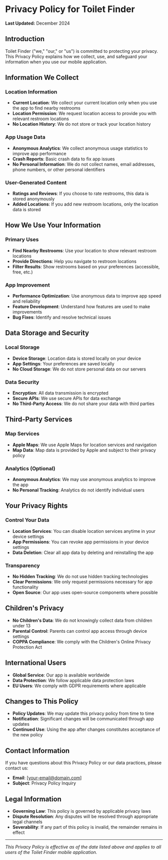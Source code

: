 # Privacy Policy for Toilet Finder

**Last Updated:** December 2024

## Introduction

Toilet Finder ("we," "our," or "us") is committed to protecting your privacy. This Privacy Policy explains how we collect, use, and safeguard your information when you use our mobile application.

## Information We Collect

### Location Information
- **Current Location**: We collect your current location only when you use the app to find nearby restrooms
- **Location Permission**: We request location access to provide you with relevant restroom locations
- **No Location History**: We do not store or track your location history

### App Usage Data
- **Anonymous Analytics**: We collect anonymous usage statistics to improve app performance
- **Crash Reports**: Basic crash data to fix app issues
- **No Personal Information**: We do not collect names, email addresses, phone numbers, or other personal identifiers

### User-Generated Content
- **Ratings and Reviews**: If you choose to rate restrooms, this data is stored anonymously
- **Added Locations**: If you add new restroom locations, only the location data is stored

## How We Use Your Information

### Primary Uses
- **Find Nearby Restrooms**: Use your location to show relevant restroom locations
- **Provide Directions**: Help you navigate to restroom locations
- **Filter Results**: Show restrooms based on your preferences (accessible, free, etc.)

### App Improvement
- **Performance Optimization**: Use anonymous data to improve app speed and reliability
- **Feature Development**: Understand how features are used to make improvements
- **Bug Fixes**: Identify and resolve technical issues

## Data Storage and Security

### Local Storage
- **Device Storage**: Location data is stored locally on your device
- **App Settings**: Your preferences are saved locally
- **No Cloud Storage**: We do not store personal data on our servers

### Data Security
- **Encryption**: All data transmission is encrypted
- **Secure APIs**: We use secure APIs for data exchange
- **No Third-Party Access**: We do not share your data with third parties

## Third-Party Services

### Map Services
- **Apple Maps**: We use Apple Maps for location services and navigation
- **Map Data**: Map data is provided by Apple and subject to their privacy policy

### Analytics (Optional)
- **Anonymous Analytics**: We may use anonymous analytics to improve the app
- **No Personal Tracking**: Analytics do not identify individual users

## Your Privacy Rights

### Control Your Data
- **Location Services**: You can disable location services anytime in your device settings
- **App Permissions**: You can revoke app permissions in your device settings
- **Data Deletion**: Clear all app data by deleting and reinstalling the app

### Transparency
- **No Hidden Tracking**: We do not use hidden tracking technologies
- **Clear Permissions**: We only request permissions necessary for app functionality
- **Open Source**: Our app uses open-source components where possible

## Children's Privacy

- **No Children's Data**: We do not knowingly collect data from children under 13
- **Parental Control**: Parents can control app access through device settings
- **COPPA Compliance**: We comply with the Children's Online Privacy Protection Act

## International Users

- **Global Service**: Our app is available worldwide
- **Data Protection**: We follow applicable data protection laws
- **EU Users**: We comply with GDPR requirements where applicable

## Changes to This Policy

- **Policy Updates**: We may update this privacy policy from time to time
- **Notification**: Significant changes will be communicated through app updates
- **Continued Use**: Using the app after changes constitutes acceptance of the new policy

## Contact Information

If you have questions about this Privacy Policy or our data practices, please contact us:

- **Email**: [your-email@domain.com]
- **Subject**: Privacy Policy Inquiry

## Legal Information

- **Governing Law**: This policy is governed by applicable privacy laws
- **Dispute Resolution**: Any disputes will be resolved through appropriate legal channels
- **Severability**: If any part of this policy is invalid, the remainder remains in effect

---

*This Privacy Policy is effective as of the date listed above and applies to all users of the Toilet Finder mobile application.*
